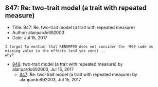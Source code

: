 ## 847: Re: two-trait model (a trait with repeated measure)

- Title: 847: Re: two-trait model (a trait with repeated measure)
- Author: alanpardo692003
- Date: Jul 15, 2017
```
I forgot to mention that RENUMF90 does not consider the -999 code as missing value in the effects (and yes zero) ..
why?
```

- [846](0846.md): two-trait model (a trait with repeated measure) by alanpardo692003, Jul 15, 2017
    - [847](0847.md): Re: two-trait model (a trait with repeated measure) by alanpardo692003, Jul 15, 2017
